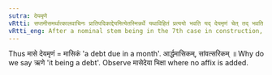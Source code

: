 ```yaml
---
sutra: देयमृणे
vRtti: सप्तमीसमर्थात्कालवाचिनः प्रातिपदिकाद्देयमित्येतस्मिन्नर्थे यथाविहितं प्रत्ययो भवति यद् देयमृणं चेत् तद् भवति ॥
vRtti_eng: After a nominal stem being in the 7th case in construction, denoting time, an affix comes in the sense of \"being then due\"; provided that the thing due be \"debt\".
---
```

Thus मासे देयमृणं = मासिकं 'a debt due in a month'. आर्द्धमासिकम्, सांवत्सरिकम् ॥ Why do we say ऋणे 'it being a debt'. Observe मासेदेया भिक्षा where no affix is added.
